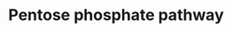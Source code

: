 ---
annotations:
- id: PW:0000045
  parent: classic metabolic pathway
  type: Pathway Ontology
  value: pentose phosphate pathway
authors:
- Kdahlquist
- MaintBot
- Thomas
- Ddigles
- Egonw
- DeSl
- Eweitz
description: 'The pentose phosphate pathway is important for generating NADPH,  which
  is a source of reducing energy, as well as a variety of sugar  molecules that are
  required for the biosynthesis of nucleic acids and  amino acids. (CITS:[8929392])(CITS:[8910528])(CITS:[9813062])(CITS:[
  11298766])(CITS:[1628611])(CITS:[15960801])(CITS:[7916691])(CITS:[14690456]).  This
  pathway is also important for protecting yeast from oxidative  stress, since NADPH
  is an essential cofactor for glutathione- and  thioredoxin-dependent enzymes that
  defend cells against oxidative  damage (CITS:[8929392])(CITS:[8910528])(CITS:[11557322])(CITS:[16179340]).  The
  pentose phosphate pathway is of industrial interest for the fermentation of xylose
  to ethanol (CITS:[11916674]). Xylose is the predominant sugar found in biomass such
  as agricultural wastes, wood, municipal solid wastes, and wastes from pulp and paper
  industries,  and possibly could serve as a low-cost and abundant raw material for  fuel
  ethanol production (CITS:[8534086]). Saccharomyces cerevisiae does  not naturally
  metabolize xylose, but recombinant S. cerevisiae  strains containing the xylose
  reductase and xylitol dehydrogenase  genes from Pichia stipitis are able to metabolize
  xylose via the  pentose phosphate pathway (CITS:[15630585])(CITS:[8534086]). Changes
  in  the levels of enzymes in the pentose phosphate pathway effect the  fitness,
  ethanol production, and amount of xylose metabolized by  these recombinant xylose-utilizing
  strains.  The pentose phosphate pathway is also of medical interest because mutations
  in the human homologs of some yeast pentose phosphate genes  are associated with
  a variety of diseases.  Zwf1p is homologus to  human glucose-6-phosphate dehydrogenase
  (G6PD), which has been  implicated in neonatal jaundice and haemolytic anemia. Sol3p
  and  Sol4p have similarity to human PGLS, which is associated with 6- phosphogluconolactonase
  deficiency and may contribute to some forms  of G6PD-associated hemolytic anemia
  (CITS:[10518023]). Sol3p and Sol4p  also have similarity to human H6PD, which is
  associated with  cortisone reductase deficiency (CITS:[10518023]). Gnd1p and Gnd2p
  have  similarity to human PGD, mutation in which may also contribute to  some forms
  of G6PD-associated hemolytic anemia (CITS:[10518023]). Tal1p  is similar to human
  TALDO1, mutation in which has been reported to be  associated with transaldolase
  deficiency and hepatosplenomegaly (CITS:[ 8300619]). Rki1p has similarity to human
  RPIA, which has been  associated with ribose 5-phosphate isomerase deficiency,  leukoencephalopathy
  and peripheral neuropathy (CITS:[16054529]).   SOURCE: SGD pathways, http://pathway.yeastgenome.org/server.html'
last-edited: 2021-05-20
organisms:
- Saccharomyces cerevisiae
redirect_from:
- /index.php/Pathway:WP369
- /instance/WP369
revision: null
schema-jsonld:
- '@context': https://schema.org/
  '@id': https://wikipathways.github.io/pathways/WP369.html
  '@type': Dataset
  creator:
    '@type': Organization
    name: WikiPathways
  description: 'The pentose phosphate pathway is important for generating NADPH,  which
    is a source of reducing energy, as well as a variety of sugar  molecules that
    are required for the biosynthesis of nucleic acids and  amino acids. (CITS:[8929392])(CITS:[8910528])(CITS:[9813062])(CITS:[
    11298766])(CITS:[1628611])(CITS:[15960801])(CITS:[7916691])(CITS:[14690456]).  This
    pathway is also important for protecting yeast from oxidative  stress, since NADPH
    is an essential cofactor for glutathione- and  thioredoxin-dependent enzymes that
    defend cells against oxidative  damage (CITS:[8929392])(CITS:[8910528])(CITS:[11557322])(CITS:[16179340]).  The
    pentose phosphate pathway is of industrial interest for the fermentation of xylose
    to ethanol (CITS:[11916674]). Xylose is the predominant sugar found in biomass
    such as agricultural wastes, wood, municipal solid wastes, and wastes from pulp
    and paper industries,  and possibly could serve as a low-cost and abundant raw
    material for  fuel ethanol production (CITS:[8534086]). Saccharomyces cerevisiae
    does  not naturally metabolize xylose, but recombinant S. cerevisiae  strains
    containing the xylose reductase and xylitol dehydrogenase  genes from Pichia stipitis
    are able to metabolize xylose via the  pentose phosphate pathway (CITS:[15630585])(CITS:[8534086]).
    Changes in  the levels of enzymes in the pentose phosphate pathway effect the  fitness,
    ethanol production, and amount of xylose metabolized by  these recombinant xylose-utilizing
    strains.  The pentose phosphate pathway is also of medical interest because mutations
    in the human homologs of some yeast pentose phosphate genes  are associated with
    a variety of diseases.  Zwf1p is homologus to  human glucose-6-phosphate dehydrogenase
    (G6PD), which has been  implicated in neonatal jaundice and haemolytic anemia.
    Sol3p and  Sol4p have similarity to human PGLS, which is associated with 6- phosphogluconolactonase
    deficiency and may contribute to some forms  of G6PD-associated hemolytic anemia
    (CITS:[10518023]). Sol3p and Sol4p  also have similarity to human H6PD, which
    is associated with  cortisone reductase deficiency (CITS:[10518023]). Gnd1p and
    Gnd2p have  similarity to human PGD, mutation in which may also contribute to  some
    forms of G6PD-associated hemolytic anemia (CITS:[10518023]). Tal1p  is similar
    to human TALDO1, mutation in which has been reported to be  associated with transaldolase
    deficiency and hepatosplenomegaly (CITS:[ 8300619]). Rki1p has similarity to human
    RPIA, which has been  associated with ribose 5-phosphate isomerase deficiency,  leukoencephalopathy
    and peripheral neuropathy (CITS:[16054529]).   SOURCE: SGD pathways, http://pathway.yeastgenome.org/server.html'
  keywords:
  - 6-Phosphogluconate
  - D-6-Phospho-glucono-delta-lactone
  - D-Ribose-5-Phosphate
  - Erythrose-4-phosphate
  - Fructose-6-phosphate
  - GND1
  - GND2
  - Glucose-6-phosphate
  - Glyceraldehyde-3-phosphate
  - H+
  - H2O
  - NADP
  - NADPH
  - RKI1
  - RPE1
  - Ribulose-5-phosphate
  - SOL3
  - SOL4
  - Sedoheptulose-7-phosphate
  - TAL1
  - TKL1
  - TKL2
  - Xylulose-5-phosphate
  - ZWF1
  - '[CO2]'
  license: CC0
  name: Pentose phosphate pathway
seo: CreativeWork
title: Pentose phosphate pathway
wpid: WP369
---